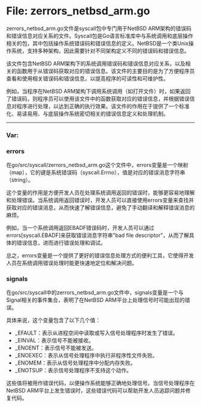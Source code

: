 # File: zerrors_netbsd_arm.go

zerrors_netbsd_arm.go文件是syscall包中专门用于NetBSD ARM架构的错误码和错误信息对应关系的文件。Syscall包是Go语言标准库中与系统调用和底层操作相关的包，其中包括操作系统错误码和错误信息的定义。NetBSD是一个类Unix操作系统，支持多种架构，因此需要针对不同架构定义不同的错误码和错误信息。

该文件包含NetBSD ARM架构下的系统调用错误码和错误信息对应关系，以及相关的函数用于从错误码获取对应的错误信息。该文件的主要目的是为了方便程序员查看和使用相关错误码和错误信息，以提高程序的可读性和可维护性。

例如，当程序在NetBSD ARM架构下调用系统调用（如打开文件）时，如果返回了错误码，则程序员可以使用该文件中的函数获取对应的错误信息，并根据错误信息对程序进行处理，以达到正确的执行效果。该文件的作用在于提供了一个标准化、易读易用、与底层操作系统密切相关的错误信息定义和处理机制。




---

### Var:

### errors

在go/src/syscall/zerrors_netbsd_arm.go这个文件中，errors变量是一个映射（map），它的键是系统错误码（syscall.Errno），值是对应的错误消息字符串（string）。

这个变量的作用是方便开发人员在处理系统调用返回的错误时，能够更容易地理解和处理错误。当系统调用返回错误时，开发人员可以直接使用errors变量来查找并获取对应的错误消息，从而快速了解错误信息，避免了手动翻译和解释错误消息的麻烦。

例如，当一个系统调用返回EBADF错误码时，开发人员可以通过errors[syscall.EBADF]来获取错误消息字符串"bad file descriptor"，从而了解具体的错误信息，进而进行错误处理和调试。

总之，errors变量是一个提供了更好的错误信息处理方式的便利工具，它使得开发人员在系统调用错误处理时能更快速地定位和解决问题。



### signals

在go/src/syscall中的zerrors_netbsd_arm.go文件中，signals变量是一个与Signal相关的事件集合，表明了在NetBSD ARM平台上处理信号时可能出现的错误。

具体来说，这个变量包含了以下几个值：

- _EFAULT：表示从进程空间中读取或写入信号处理程序时发生了错误。
- _EINVAL：表示信号不能被接收。
- _ENOENT：表示信号不能被发送。
- _ENOEXEC：表示从信号处理程序中执行非程序性文件失败。
- _ENOMEM：表示从信号处理程序中分配内存失败。
- _ENOTSUP：表示信号处理程序不支持这个动作。

这些值将被用作错误代码，以便操作系统能够正确地处理信号。当信号处理程序在NetBSD ARM平台上发生错误时，这些错误代码可以帮助开发人员追踪问题并修复代码。



